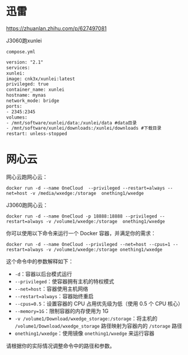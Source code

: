 # 迅雷
https://zhuanlan.zhihu.com/p/627497081

J3060跑xunlei

`compose.yml`
``` xml
version: "2.1"
services:
xunlei:
image: cnk3x/xunlei:latest
privileged: true
container_name: xunlei
hostname: mynas
network_mode: bridge
ports:
- 2345:2345
volumes:
- /mnt/software/xunlei/data:/xunlei/data #data目录
- /mnt/software/xunlei/downloads:/xunlei/downloads #下载目录
restart: unless-stopped
```


# 网心云
网心云跑网心云：

``` shell
docker run -d --name OneCloud  --privileged --restart=always --net=host -v /media/wxedge:/storage  onething1/wxedge
```

J3060跑网心云：

``` shell
docker run -d --name OneCloud -p 18888:18888 --privileged --restart=always -v /volume1/wxedge:/storage  onething1/wxedge
```
你可以使用以下命令来运行一个 Docker 容器，并满足你的需求：

```
docker run -d --name OneCloud --privileged --net=host --cpus=1 --restart=always -v /volume1/wxedge:/storage onething1/wxedge
```

这个命令中的参数解释如下：

- `-d`：容器以后台模式运行
- `--privileged`：使容器拥有主机的特权模式
- `--net=host`：容器使用主机网络
- `--restart=always`：容器始终重启
- `--cpus=0.5`：设置容器的 CPU 占用优先级为低（使用 0.5 个 CPU 核心）
- `--memory=1G`：限制容器的内存使用为 1G
- `-v /volume1/Download/wxedge_storage:/storage`：将主机的 `/volume1/Download/wxedge_storage` 路径映射为容器内的 `/storage` 路径
- `onething1/wxedge`：使用镜像 `onething1/wxedge` 来运行容器

请根据你的实际情况调整命令中的路径和参数。

